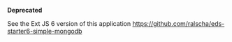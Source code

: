 **Deprecated**

See the Ext JS 6 version of this application
https://github.com/ralscha/eds-starter6-simple-mongodb


